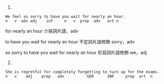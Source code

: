 1. 
```
We feel so sorry to have you wait for nearly an hour.
n   v  adv adj    inf     n   v  prep  adv   art n
```

for nearly an hour 介係詞片語，adv 

to have you wait for nearly an hour 不定詞片語修飾 sorry，adv

so sorry to have you wait for nearly an hour 形容詞片語修飾 we，adj

2.
```
She is regretful for completely forgetting to turn up for the exams.
n   v    adj    prep   adv          GER      INF     prep  art  n
```
